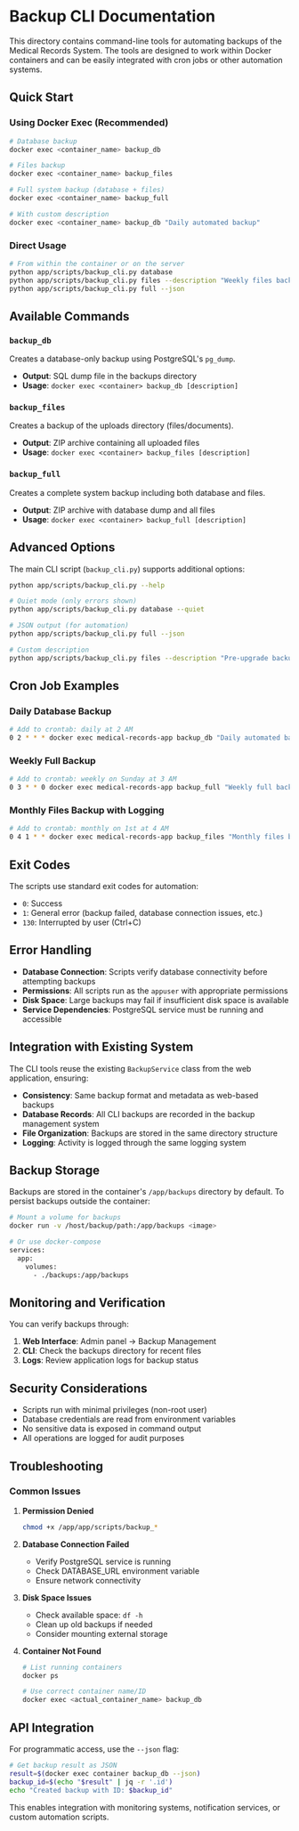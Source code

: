 # Backup CLI Documentation

This directory contains command-line tools for automating backups of the Medical Records System. The tools are designed to work within Docker containers and can be easily integrated with cron jobs or other automation systems.

## Quick Start

### Using Docker Exec (Recommended)

```bash
# Database backup
docker exec <container_name> backup_db

# Files backup
docker exec <container_name> backup_files

# Full system backup (database + files)
docker exec <container_name> backup_full

# With custom description
docker exec <container_name> backup_db "Daily automated backup"
```

### Direct Usage

```bash
# From within the container or on the server
python app/scripts/backup_cli.py database
python app/scripts/backup_cli.py files --description "Weekly files backup"
python app/scripts/backup_cli.py full --json
```

## Available Commands

### `backup_db`

Creates a database-only backup using PostgreSQL's `pg_dump`.

- **Output**: SQL dump file in the backups directory
- **Usage**: `docker exec <container> backup_db [description]`

### `backup_files`

Creates a backup of the uploads directory (files/documents).

- **Output**: ZIP archive containing all uploaded files
- **Usage**: `docker exec <container> backup_files [description]`

### `backup_full`

Creates a complete system backup including both database and files.

- **Output**: ZIP archive with database dump and all files
- **Usage**: `docker exec <container> backup_full [description]`

## Advanced Options

The main CLI script (`backup_cli.py`) supports additional options:

```bash
python app/scripts/backup_cli.py --help

# Quiet mode (only errors shown)
python app/scripts/backup_cli.py database --quiet

# JSON output (for automation)
python app/scripts/backup_cli.py full --json

# Custom description
python app/scripts/backup_cli.py files --description "Pre-upgrade backup"
```

## Cron Job Examples

### Daily Database Backup

```bash
# Add to crontab: daily at 2 AM
0 2 * * * docker exec medical-records-app backup_db "Daily automated backup"
```

### Weekly Full Backup

```bash
# Add to crontab: weekly on Sunday at 3 AM
0 3 * * 0 docker exec medical-records-app backup_full "Weekly full backup"
```

### Monthly Files Backup with Logging

```bash
# Add to crontab: monthly on 1st at 4 AM
0 4 1 * * docker exec medical-records-app backup_files "Monthly files backup" >> /var/log/backup.log 2>&1
```

## Exit Codes

The scripts use standard exit codes for automation:

- `0`: Success
- `1`: General error (backup failed, database connection issues, etc.)
- `130`: Interrupted by user (Ctrl+C)

## Error Handling

- **Database Connection**: Scripts verify database connectivity before attempting backups
- **Permissions**: All scripts run as the `appuser` with appropriate permissions
- **Disk Space**: Large backups may fail if insufficient disk space is available
- **Service Dependencies**: PostgreSQL service must be running and accessible

## Integration with Existing System

The CLI tools reuse the existing `BackupService` class from the web application, ensuring:

- **Consistency**: Same backup format and metadata as web-based backups
- **Database Records**: All CLI backups are recorded in the backup management system
- **File Organization**: Backups are stored in the same directory structure
- **Logging**: Activity is logged through the same logging system

## Backup Storage

Backups are stored in the container's `/app/backups` directory by default. To persist backups outside the container:

```bash
# Mount a volume for backups
docker run -v /host/backup/path:/app/backups <image>

# Or use docker-compose
services:
  app:
    volumes:
      - ./backups:/app/backups
```

## Monitoring and Verification

You can verify backups through:

1. **Web Interface**: Admin panel → Backup Management
2. **CLI**: Check the backups directory for recent files
3. **Logs**: Review application logs for backup status

## Security Considerations

- Scripts run with minimal privileges (non-root user)
- Database credentials are read from environment variables
- No sensitive data is exposed in command output
- All operations are logged for audit purposes

## Troubleshooting

### Common Issues

1. **Permission Denied**

   ```bash
   chmod +x /app/app/scripts/backup_*
   ```

2. **Database Connection Failed**

   - Verify PostgreSQL service is running
   - Check DATABASE_URL environment variable
   - Ensure network connectivity

3. **Disk Space Issues**

   - Check available space: `df -h`
   - Clean up old backups if needed
   - Consider mounting external storage

4. **Container Not Found**

   ```bash
   # List running containers
   docker ps

   # Use correct container name/ID
   docker exec <actual_container_name> backup_db
   ```

## API Integration

For programmatic access, use the `--json` flag:

```bash
# Get backup result as JSON
result=$(docker exec container backup_db --json)
backup_id=$(echo "$result" | jq -r '.id')
echo "Created backup with ID: $backup_id"
```

This enables integration with monitoring systems, notification services, or custom automation scripts.
